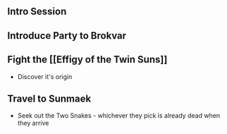 ## Intro Session

## Introduce Party to Brokvar

## Fight the [[Effigy of the Twin Suns]]
- Discover it's origin

## Travel to Sunmaek
- Seek out the Two Snakes - whichever they pick is already dead when they arrive